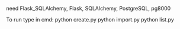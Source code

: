 need Flask_SQLAlchemy, Flask, SQLAlchemy, PostgreSQL, pg8000

To run type in cmd:
  python create.py
  python import.py
  python list.py
  
